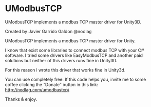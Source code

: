 # UModbusTCP
UModbusTCP implements a modbus TCP master driver for Unity3D.

Created by Javier Garrido Galdon @nodlag

UModbusTCP implements a modbus TCP master driver for Unity.

I know that exist some libraries to connect modbus TCP with your C# software. I tried some drivers like EasyModbusTCP and another paid solutions but neither of this drivers runs fine in Unity3D.

For this reason I wrote this driver that works fine in Unity3d.

You can use completely free. If this code helps you, invite me to some coffee clicking the “Donate” button in this link: http://nodlag.com/umodbustcp/ 

Thanks & enjoy.
